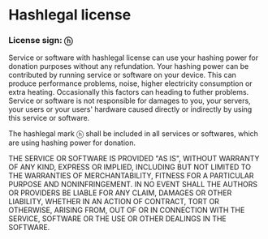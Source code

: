 # Hashlegal license
### License sign: ⓗ

Service or software with hashlegal license can use your hashing power
for donation purposes without any refundation.
Your hashing power can be contributed by running service or software
on your device.
This can produce performance problems, noise, higher electricity consumption
or extra heating.
Occasionally this factors can heading to futher problems.
Service or software is not responsible for damages to you, your servers,
your users or your users' hardware caused directly or indirectly by
using this service or software.

The hashlegal mark ⓗ shall be included in all services or softwares,
which are using hashing power for donation.

THE SERVICE OR SOFTWARE IS PROVIDED "AS IS", WITHOUT WARRANTY OF ANY KIND,
EXPRESS OR IMPLIED, INCLUDING BUT NOT LIMITED TO THE WARRANTIES
OF MERCHANTABILITY, FITNESS FOR A PARTICULAR PURPOSE AND NONINFRINGEMENT.
IN NO EVENT SHALL THE AUTHORS OR PROVIDERS BE LIABLE FOR ANY CLAIM, DAMAGES OR
OTHER LIABILITY, WHETHER IN AN ACTION OF CONTRACT, TORT OR OTHERWISE,
ARISING FROM, OUT OF OR IN CONNECTION WITH THE SERVICE, SOFTWARE OR THE USE OR
OTHER DEALINGS IN THE SOFTWARE.
